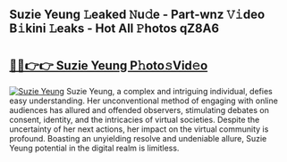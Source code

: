 ## Suzie Yeung 𝙻eaked 𝙽u𝚍e - Part-wnz 𝚅𝚒deo B𝚒kini 𝙻eaks - Hot All 𝙿hotos qZ8A6

# <h2><a href="http://ld3lewl.urlbe.top/?page=Suzie+Yeung">🔗🔗👉👉 Suzie Yeung P𝚑oto𝚜Vid𝚎o</a></h2>

[![Suzie Yeung](https://i.imgur.com/eBuTRDB.gif)](http://ld3lewl.urlbe.top/?page=Suzie+Yeung)
Suzie Yeung, a complex and intriguing individual, defies easy understanding. Her unconventional method of engaging with online audiences has allured and offended observers, stimulating debates on consent, identity, and the intricacies of virtual societies. Despite the uncertainty of her next actions, her impact on the virtual community is profound. Boasting an unyielding resolve and undeniable allure, Suzie Yeung potential in the digital realm is limitless.
